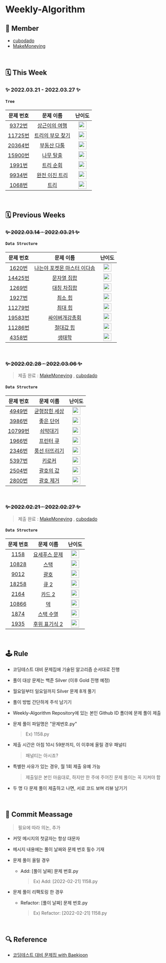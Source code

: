 # Weekly-Algorithm

## 👥 Member

* [cubodado](https://github.com/cubodado)
* [MakeMoneying](https://github.com/Jihyeok11)

<br/>

## 🗓️ This Week

### ✨ 2022.03.21 - 2022.03.27 ✨

#### `Tree`

|                    문제 번호                     |                          문제 이름                           |                            난이도                            |
| :----------------------------------------------: | :----------------------------------------------------------: | :----------------------------------------------------------: |
|  [9372번](https://www.acmicpc.net/problem/9372)  | [상근이의 여행](https://www.acmicpc.net/problem/9372) | <img height="25px" width="25px" src="https://static.solved.ac/tier_small/8.svg"/> |
| [11725번](https://www.acmicpc.net/problem/11725) |     [트리의 부모 찾기](https://www.acmicpc.net/problem/11725)     | <img height="25px" width="25px" src="https://static.solved.ac/tier_small/9.svg"/> |
|  [20364번](https://www.acmicpc.net/problem/20364)  |     [부동산 다툼](https://www.acmicpc.net/problem/20364)      | <img height="25px" width="25px" src="https://static.solved.ac/tier_small/9.svg"/> |
|  [15900번](https://www.acmicpc.net/problem/15900)  |       [나무 탈출](https://www.acmicpc.net/problem/15900)        | <img height="25px" width="25px" src="https://static.solved.ac/tier_small/10.svg"/> |
| [1991번](https://www.acmicpc.net/problem/1991) |       [트리 순회](https://www.acmicpc.net/problem/1991)       | <img height="25px" width="25px" src="https://static.solved.ac/tier_small/10.svg"/> |
| [9934번](https://www.acmicpc.net/problem/9934) |   [완전 이진 트리](https://www.acmicpc.net/problem/9934)    | <img height="25px" width="25px" src="https://static.solved.ac/tier_small/10.svg"/> |
| [1068번](https://www.acmicpc.net/problem/1068) |      [트리](https://www.acmicpc.net/problem/1068)      | <img height="25px" width="25px" src="https://static.solved.ac/tier_small/11.svg"/> |


<br/>

## 🗓️ Previous Weeks

### ~~✨ 2022.03.14 - 2022.03.21 ✨~~

#### `Data Structure`

|                    문제 번호                     |                          문제 이름                           |                            난이도                            |
| :----------------------------------------------: | :----------------------------------------------------------: | :----------------------------------------------------------: |
|  [1620번](https://www.acmicpc.net/problem/1620)  | [나는야 포켓몬 마스터 이다솜](https://www.acmicpc.net/problem/1620) | <img height="25px" width="25px" src="https://static.solved.ac/tier_small/7.svg"/> |
| [14425번](https://www.acmicpc.net/problem/14425) |     [문자열 집합](https://www.acmicpc.net/problem/14425)     | <img height="25px" width="25px" src="https://static.solved.ac/tier_small/8.svg"/> |
|  [1269번](https://www.acmicpc.net/problem/1269)  |     [대칭 차집합](https://www.acmicpc.net/problem/1269)      | <img height="25px" width="25px" src="https://static.solved.ac/tier_small/8.svg"/> |
|  [1927번](https://www.acmicpc.net/problem/1927)  |       [최소 힙](https://www.acmicpc.net/problem/1927)        | <img height="25px" width="25px" src="https://static.solved.ac/tier_small/9.svg"/> |
| [11279번](https://www.acmicpc.net/problem/11279) |       [최대 힙](https://www.acmicpc.net/problem/11279)       | <img height="25px" width="25px" src="https://static.solved.ac/tier_small/9.svg"/> |
| [19583번](https://www.acmicpc.net/problem/19583) |   [싸이버개강총회](https://www.acmicpc.net/problem/19583)    | <img height="25px" width="25px" src="https://static.solved.ac/tier_small/10.svg"/> |
| [11286번](https://www.acmicpc.net/problem/11286) |      [절대값 힙](https://www.acmicpc.net/problem/11286)      | <img height="25px" width="25px" src="https://static.solved.ac/tier_small/10.svg"/> |
|  [4358번](https://www.acmicpc.net/problem/4358)  |        [생태학](https://www.acmicpc.net/problem/4358)        | <img height="25px" width="25px" src="https://static.solved.ac/tier_small/10.svg"/> |

<br/>


### ~~✨ 2022.02.28 - 2022.03.06 ✨~~

> 제출 완료 : [MakeMoneying](https://github.com/Jihyeok11) , [cubodado](https://github.com/cubodado)

#### `Data Structure`

|                    문제 번호                     |                       문제 이름                       |                            난이도                            |
| :----------------------------------------------: | :---------------------------------------------------: | :----------------------------------------------------------: |
|  [4949번](https://www.acmicpc.net/problem/4949)  | [균형잡힌 세상](https://www.acmicpc.net/problem/4949) | <img height="25px" width="25px" src="https://static.solved.ac/tier_small/7.svg"/> |
|  [3986번](https://www.acmicpc.net/problem/3986)  |   [좋은 단어](https://www.acmicpc.net/problem/3986)   | <img height="25px" width="25px" src="https://static.solved.ac/tier_small/7.svg"/> |
| [10799번](https://www.acmicpc.net/problem/10799) |   [쇠막대기](https://www.acmicpc.net/problem/10799)   | <img height="25px" width="25px" src="https://static.solved.ac/tier_small/8.svg"/> |
|  [1966번](https://www.acmicpc.net/problem/1966)  |   [프린터 큐](https://www.acmicpc.net/problem/1966)   | <img height="25px" width="25px" src="https://static.solved.ac/tier_small/8.svg"/> |
|  [2346번](https://www.acmicpc.net/problem/2346)  | [풍선 터뜨리기](https://www.acmicpc.net/problem/2346) | <img height="25px" width="25px" src="https://static.solved.ac/tier_small/8.svg"/> |
|  [5397번](https://www.acmicpc.net/problem/5397)  |    [키로커](https://www.acmicpc.net/problem/5397)     | <img height="25px" width="25px" src="https://static.solved.ac/tier_small/8.svg"/> |
|  [2504번](https://www.acmicpc.net/problem/2504)  |   [괄호의 값](https://www.acmicpc.net/problem/2504)   | <img height="25px" width="25px" src="https://static.solved.ac/tier_small/9.svg"/> |
|  [2800번](https://www.acmicpc.net/problem/2800)  |   [괄호 제거](https://www.acmicpc.net/problem/2800)   | <img height="25px" width="25px" src="https://static.solved.ac/tier_small/11.svg"/> |

<br/>

### ~~✨ 2022.02.21 - 2022.02.27 ✨~~

> 제출 완료 : [MakeMoneying](https://github.com/Jihyeok11) , [cubodado](https://github.com/cubodado)

#### `Data Structure`

|                   문제 번호                    |                       문제 이름                       |                            난이도                            |
| :--------------------------------------------: | :---------------------------------------------------: | :----------------------------------------------------------: |
|  [1158](https://www.acmicpc.net/problem/1158)  | [요세푸스 문제](https://www.acmicpc.net/problem/1158) | <img height="25px" width="25px" src="https://static.solved.ac/tier_small/6.svg"/> |
| [10828](https://www.acmicpc.net/problem/10828) |     [스택](https://www.acmicpc.net/problem/10828)     | <img height="25px" width="25px" src="https://static.solved.ac/tier_small/7.svg"/> |
|  [9012](https://www.acmicpc.net/problem/9012)  |     [괄호](https://www.acmicpc.net/problem/9012)      | <img height="25px" width="25px" src="https://static.solved.ac/tier_small/7.svg"/> |
| [18258](https://www.acmicpc.net/problem/18258) |     [큐 2](https://www.acmicpc.net/problem/18258)     | <img height="25px" width="25px" src="https://static.solved.ac/tier_small/7.svg"/> |
|  [2164](https://www.acmicpc.net/problem/2164)  |    [카드 2](https://www.acmicpc.net/problem/2164)     | <img height="25px" width="25px" src="https://static.solved.ac/tier_small/7.svg"/> |
| [10866](https://www.acmicpc.net/problem/10866) |      [덱](https://www.acmicpc.net/problem/10866)      | <img height="25px" width="25px" src="https://static.solved.ac/tier_small/7.svg"/> |
|  [1874](https://www.acmicpc.net/problem/1874)  |   [스택 수열](https://www.acmicpc.net/problem/1874)   | <img height="25px" width="25px" src="https://static.solved.ac/tier_small/8.svg"/> |
|  [1935](https://www.acmicpc.net/problem/1935)  | [후위 표기식 2](https://www.acmicpc.net/problem/1935) | <img height="25px" width="25px" src="https://static.solved.ac/tier_small/8.svg"/> |

<br/>

## 🕹 Rule

* 코딩테스트 대비 문제집에 기술된 알고리즘 순서대로 진행

* 풀이 대상 문제는 백준 Silver (이후 Gold 진행 예정)

* 월요일부터 일요일까지 Silver 문제 8개 풀기

* 풀이 방법 간단하게 주석 남기기

* Weekly-Algorithm Repository에 있는 본인 Github ID 폴더에 문제 풀이 제출

* 문제 풀이 파일명은 "문제번호.py"

  > Ex) 1158.py

* 제출 시간은 아침 10시 59분까지, 이 이후에 올릴 경우 패널티

  > 패널티는 아시죠?

* 특별한 사유가 있는 경우, 월 1회 제출 유예 가능

  > 제출일은 본인 마음대로, 하지만 한 주에 주어진 문제 풀이는 꼭 지켜야 함

* 두 명 다 문제 풀이 제출하고 나면, 서로 코드 보며 리뷰 남기기

<br/>

## 💬 Commit Meassage

> 필요에 따라 의논, 추가

* 커밋 메시지의 첫글자는 항상 대문자

* 메시지 내용에는 풀이 날짜와 문제 번호 필수 기재

* 문제 풀이 올릴 경우

  * Add: [풀이 날짜] 문제 번호.py

    > Ex) Add: [2022-02-21] 1158.py

* 문제 풀이 리팩토링 한 경우

  * Refactor: [풀이 날짜] 문제 번호.py

    > Ex) Refactor: [2022-02-21] 1158.py

<br/>

## 🔍 Reference

* [코딩테스트 대비 문제집 with Baekjoon](https://github.com/tony9402/baekjoon)

<br/>
